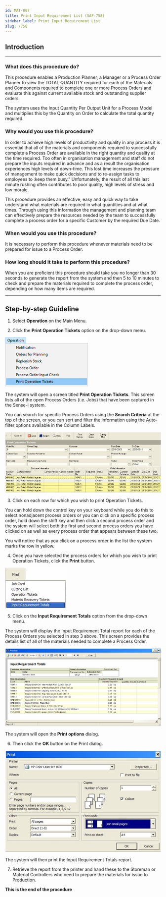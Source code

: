 ```yaml
---
id: MAT-007
title: Print Input Requirement List (SAF-758)
sidebar_label: Print Input Requirement List
slug: /758
---
```


## Introduction
___  

### What does this procedure do?  

This procedure enables a Production Planner, a Manager or a Process
Order Planner to view the TOTAL QUANTITY required for each of the
Materials and Components required to complete one or more Process
Orders and evaluate this against current available stock and
outstanding supplier orders.  

The system uses the Input Quantity Per Output Unit for a Process Model
and multiplies this by the Quantity on Order to calculate the total
quantity required.  

### Why would you use this procedure?  

In order to achieve high levels of productivity and quality in any
process it is essential that all of the materials and components
required to successfully complete a Process Order are available in the
right quantity and quality at the time required. Too often in
organisation management and staff do not prepare the inputs required
in advance and as a result the organisation experiences high levels of
down-time. This lost time increases the pressure of management to make
quick decisions and to re-assign tasks to employees to :keep them
busy." Unfortunately, the result of all this last minute rushing often
contributes to poor quality, high levels of stress and low morale.  

This procedure provides an effective, easy and quick way to take
understand what materials are required in what quantities and at what
times. Through using this information the management and planning team
can effectively prepare the resources needed by the team to
successfully complete a process order for a specific Customer by the
required Due Date.  

### When would you use this procedure?  

It is necessary to perform this procedure whenever materials need to
be prepared for issue to a Process Order.  

### How long should it take to perform this procedure?  

When you are proficient this procedure should take you no longer than
30 seconds to generate the report from the system and then 5 to 10
minutes to check and prepare the materials required to complete the
process order, depending on how many items are required.  

---

## Step-by-step Guideline
  
1.  Select **Operation** on the Main Menu.  

2.  Click the **Print Operation Tickets** option on the drop-down menu.  
	
![](../static/img/docs/MAT-007/image1.jpg)  

The system will open a screen titled **Print Operation Tickets**. This
screen lists all of the open Process Orders (i.e. Jobs) that have been
captured in the Sense-i system.  

You can search for specific Process Orders using the **Search Criteria**
at the top of the screen, or you can sort and filter the information
using the Auto-filter options available in the Column Labels.  
	
![](../static/img/docs/MAT-007/image3.jpg)  

3.  Click on each row for which you wish to print Operation Tickets.  

You can hold down the control key on your keyboard while you do this
to select nonadjacent process orders or you can click on a specific
process order, hold down the shift key and then click a second process
order and the system will select both the first and second process
orders you have clicked on as well as every process order that appears
between these two.  

You will notice that as you click on a process order in the list the
system marks the row in yellow.  

4.  Once you have selected the process orders for which you wish to
    print Operation Tickets, click the **Print** button.  
	
![](../static/img/docs/MAT-007/image5.jpg)  

5.  Click on the **Input Requirement Totals** option from the drop-down menu.    

The system will display the Input Requirement Total report for each of
the Process Orders you selected in step 3 above. This screen provides
the details list of all of the materials needed to complete a
Process Order.  
	
![](../static/img/docs/MAT-007/image7.jpg)  

 The system will open the **Print options** dialog.  

6.  Then click the **OK** button on the Print dialog.  
	
![](../static/img/docs/MAT-007/image9.jpg)  

The system will then print the Input Requirement Totals report.  

7.  Retrieve the report from the printer and hand these to the Storeman
    or Material Controllers who need to prepare the materials for issue
    to Production.  

**This is the end of the procedure**  
